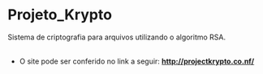 # Projeto_Krypto
Sistema de criptografia para arquivos utilizando o algoritmo RSA.
<br />
<br />
- O site pode ser conferido no link a seguir: **http://projectkrypto.co.nf/**
